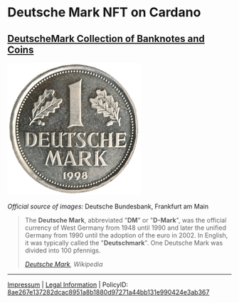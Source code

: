 # **Deutsche Mark NFT on Cardano**

## [DeutscheMark Collection of Banknotes and Coins](https://cexplorer.io/policy/8ae267e137282dcac8951a8b1880d97271a44bb131e990424e3ab367)

![1 Deutsche Mark](deutsche_mark_1.png)

*Official source of images:* Deutsche Bundesbank, Frankfurt am Main

> The **Deutsche Mark**, abbreviated "**DM**" or "**D-Mark**", was the official currency of West Germany from 1948
> until 1990 and later the unified Germany from 1990 until the adoption of the euro in 2002. In 
> English, it was typically called the "**Deutschmark**". One Deutsche Mark was divided into 100 pfennigs.
>  
> *[Deutsche Mark](https://en.wikipedia.org/w/index.php?title=Deutsche_Mark&oldid=1123406579), Wikipedia*

---

[Impressum](https://philipphenkel.github.io/impressum/) | [Legal Information](https://philipphenkel.github.io/impressum/) | PolicyID: [8ae267e137282dcac8951a8b1880d97271a44bb131e990424e3ab367](https://pool.pm/policy/8ae267e137282dcac8951a8b1880d97271a44bb131e990424e3ab367)
